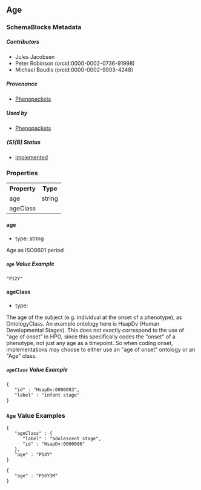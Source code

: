 ## Age

### SchemaBlocks Metadata

##### Contributors  

* Jules Jacobsen  
* Peter Robinson (orcid:0000-0002-0736-91998)  
* Michael Baudis (orcid:0000-0002-9903-4248)  

##### Provenance  

* [Phenopackets](https://github.com/phenopackets/phenopacket-schema/blob/master/docs/age.rst)  

##### Used by  

* [Phenopackets](https://github.com/phenopackets/phenopacket-schema/blob/master/docs/age.rst)  

##### {S}[B] Status  

* [implemented](https://schemablocks.org/about/sb-status-levels.html)  

<!--more-->

### Properties

<table>
  <tr>
    <th>Property</th>
    <th>Type</th>
  </tr>
  <tr>
    <td>age</td>
    <td>string</td>
  </tr>
  <tr>
    <td>ageClass</td>
    <td></td>
  </tr>

</table>

    
#### age

* type: string

Age as ISO8601 period

##### `age` Value Example  

```
"P12Y"
```
    
#### ageClass

* type: 

The age of the subject (e.g. individual at the onset of a phenotype),
as OntologyClass. An example ontology here is HsapDv (Human
Developmental Stages).
This does not exactly correspond to the use of "age of onset" in HPO,
since this specifically codes the "onset" of a phenotype, not just any
age as a timepoint. So when coding onset, implementations may choose
to either use an "age of onset" ontology or an "Age" class.


##### `ageClass` Value Example  

```
{
   "id" : "HsapDv:0000083",
   "label" : "infant stage"
}
```

### `Age` Value Examples  

```
{
   "ageClass" : {
      "label" : "adolescent stage",
      "id" : "HsapDv:0000086"
   },
   "age" : "P14Y"
}
```
```
{
   "age" : "P56Y3M"
}
```

